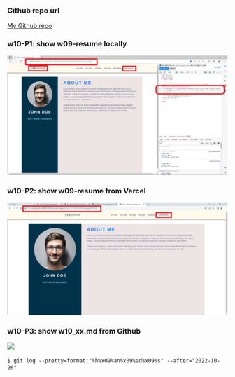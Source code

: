 ### Github repo url

[My Github repo](https://github.com/JKYROC/1111-sweb-demo-208410349.git)

### w10-P1: show w09-resume locally

![](w10-p1.PNG)


### w10-P2: show w09-resume from Vercel
![](w10-p2.png)

### w10-P3: show w10_xx.md from Github
![](w08-p3-1.png)

```
$ git log --pretty=format:"%h%x09%an%x09%ad%x09%s" --after="2022-10-26"

```
